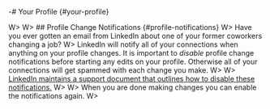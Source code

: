 -# Your Profile {#your-profile}

W>
W> ## Profile Change Notifications {#profile-notifications}
W> Have you ever gotten an email from LinkedIn about one of your former coworkers changing a job? 
W> LinkedIn will notify all of your connections when anything on your profile changes. It is important to *disable* profile change notifications before starting any edits on your profile. Otherwise all of your connections will get spammed with each change you make.
W> 
W> [LinkedIn maintains a support document that outlines how to disable these notifications.](https://www.linkedin.com/help/linkedin/answer/86236/sharing-profile-changes-with-your-network)
W> 
W> When you are done making changes you can enable the notifications again.
W>
